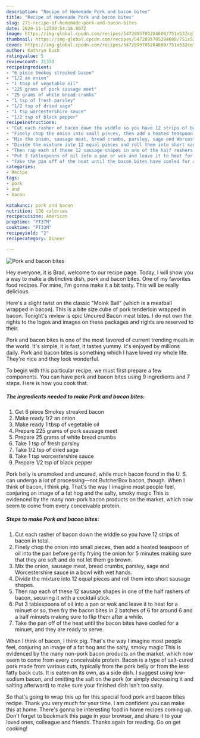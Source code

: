 ```yaml
---
description: "Recipe of Homemade Pork and bacon bites"
title: "Recipe of Homemade Pork and bacon bites"
slug: 271-recipe-of-homemade-pork-and-bacon-bites
date: 2020-11-12T09:54:18.807Z
image: https://img-global.cpcdn.com/recipes/5472895705284608/751x532cq70/pork-and-bacon-bites-recipe-main-photo.jpg
thumbnail: https://img-global.cpcdn.com/recipes/5472895705284608/751x532cq70/pork-and-bacon-bites-recipe-main-photo.jpg
cover: https://img-global.cpcdn.com/recipes/5472895705284608/751x532cq70/pork-and-bacon-bites-recipe-main-photo.jpg
author: Kathryn Bush
ratingvalue: 5
reviewcount: 31353
recipeingredient:
- "6 piece Smokey streaked bacon"
- "1/2 an onion"
- "1 tbsp of vegetable oil"
- "225 grams of pork sausage meet"
- "25 grams of white bread crumbs"
- "1 tsp of fresh parsley"
- "1/2 tsp of dried sage"
- "1 tsp worcestershire sauce"
- "1/2 tsp of black pepper"
recipeinstructions:
- "Cut each rasher of bacon down the widdle so you have 12 strips of bacon in total."
- "Finely chop the onion into small pieces, then add a heated teaspoon of oil into the pan before gently frying the onion for 5 minutes making sure that they are soft and do not let them go brown."
- "Mix the onion, sausage meat, bread crumbs, parsley, sage and Worcestershire sauce in a bowl with wet hands."
- "Divide the mixture into 12 equal pieces and roll them into short sausage shapes."
- "Then rap each of these 12 sausage shapes in one of the half rashers of bacon, securing it with a cocktail stick."
- "Put 3 tablespoons of oil into a pan or wok and leave it to heat for a minuet or so, then fry the bacon bites in 2 batches of 6 for around 6 and a half minuets making sure to flip them after a while."
- "Take the pan off of the heat until the bacon bites have cooled for a minuet, and they are ready to serve."
categories:
- Recipe
tags:
- pork
- and
- bacon

katakunci: pork and bacon 
nutrition: 136 calories
recipecuisine: American
preptime: "PT37M"
cooktime: "PT33M"
recipeyield: "2"
recipecategory: Dinner

---
```



![Pork and bacon bites](https://img-global.cpcdn.com/recipes/5472895705284608/751x532cq70/pork-and-bacon-bites-recipe-main-photo.jpg)

Hey everyone, it is Brad, welcome to our recipe page. Today, I will show you a way to make a distinctive dish, pork and bacon bites. One of my favorites food recipes. For mine, I'm gonna make it a bit tasty. This will be really delicious.

Here&#39;s a slight twist on the classic &#34;Moink Ball&#34; (which is a meatball wrapped in bacon). This is a bite size cube of pork tenderloin wrapped in bacon. Tonight&#39;s review is epic Uncured Bacon meat bites. I do not own the rights to the logos and images on these packages and rights are reserved to their.

Pork and bacon bites is one of the most favored of current trending meals in the world. It's simple, it is fast, it tastes yummy. It's enjoyed by millions daily. Pork and bacon bites is something which I have loved my whole life. They're nice and they look wonderful.


To begin with this particular recipe, we must first prepare a few components. You can have pork and bacon bites using 9 ingredients and 7 steps. Here is how you cook that.

<!--inarticleads1-->

##### The ingredients needed to make Pork and bacon bites:

1. Get 6 piece Smokey streaked bacon
1. Make ready 1/2 an onion
1. Make ready 1 tbsp of vegetable oil
1. Prepare 225 grams of pork sausage meet
1. Prepare 25 grams of white bread crumbs
1. Take 1 tsp of fresh parsley
1. Take 1/2 tsp of dried sage
1. Take 1 tsp worcestershire sauce
1. Prepare 1/2 tsp of black pepper


Pork belly is unsmoked and uncured, while much bacon found in the U. S. can undergo a lot of processing—not ButcherBox bacon, though. When I think of bacon, I think pig. That&#39;s the way I imagine most people feel, conjuring an image of a fat hog and the salty, smoky magic This is evidenced by the many non-pork bacon products on the market, which now seem to come from every conceivable protein. 

<!--inarticleads2-->

##### Steps to make Pork and bacon bites:

1. Cut each rasher of bacon down the widdle so you have 12 strips of bacon in total.
1. Finely chop the onion into small pieces, then add a heated teaspoon of oil into the pan before gently frying the onion for 5 minutes making sure that they are soft and do not let them go brown.
1. Mix the onion, sausage meat, bread crumbs, parsley, sage and Worcestershire sauce in a bowl with wet hands.
1. Divide the mixture into 12 equal pieces and roll them into short sausage shapes.
1. Then rap each of these 12 sausage shapes in one of the half rashers of bacon, securing it with a cocktail stick.
1. Put 3 tablespoons of oil into a pan or wok and leave it to heat for a minuet or so, then fry the bacon bites in 2 batches of 6 for around 6 and a half minuets making sure to flip them after a while.
1. Take the pan off of the heat until the bacon bites have cooled for a minuet, and they are ready to serve.


When I think of bacon, I think pig. That&#39;s the way I imagine most people feel, conjuring an image of a fat hog and the salty, smoky magic This is evidenced by the many non-pork bacon products on the market, which now seem to come from every conceivable protein. Bacon is a type of salt-cured pork made from various cuts, typically from the pork belly or from the less fatty back cuts. It is eaten on its own, as a side dish. I suggest using low-sodium bacon, and omitting the salt on the pork (or simply decreasing it and salting afterward) to make sure your finished dish isn&#39;t too salty. 

So that's going to wrap this up for this special food pork and bacon bites recipe. Thank you very much for your time. I am confident you can make this at home. There's gonna be interesting food in home recipes coming up. Don't forget to bookmark this page in your browser, and share it to your loved ones, colleague and friends. Thanks again for reading. Go on get cooking!
